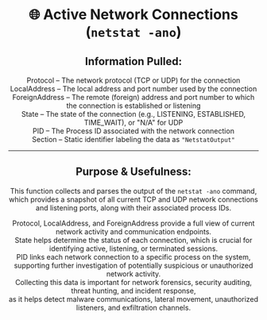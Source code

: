 <div align="center">

# 🌐 Active Network Connections (`netstat -ano`)

## **Information Pulled:**  
Protocol – The network protocol (TCP or UDP) for the connection  
LocalAddress – The local address and port number used by the connection  
ForeignAddress – The remote (foreign) address and port number to which the connection is established or listening  
State – The state of the connection (e.g., LISTENING, ESTABLISHED, TIME_WAIT), or "N/A" for UDP  
PID – The Process ID associated with the network connection  
Section – Static identifier labeling the data as `"NetstatOutput"`

---

## **Purpose & Usefulness:**  
This function collects and parses the output of the `netstat -ano` command, which provides a snapshot of all current TCP and UDP network connections and listening ports, along with their associated process IDs.

Protocol, LocalAddress, and ForeignAddress provide a full view of current network activity and communication endpoints.  
State helps determine the status of each connection, which is crucial for identifying active, listening, or terminated sessions.  
PID links each network connection to a specific process on the system, supporting further investigation of potentially suspicious or unauthorized network activity.  
Collecting this data is important for network forensics, security auditing, threat hunting, and incident response,  
as it helps detect malware communications, lateral movement, unauthorized listeners, and exfiltration channels.

</div>
